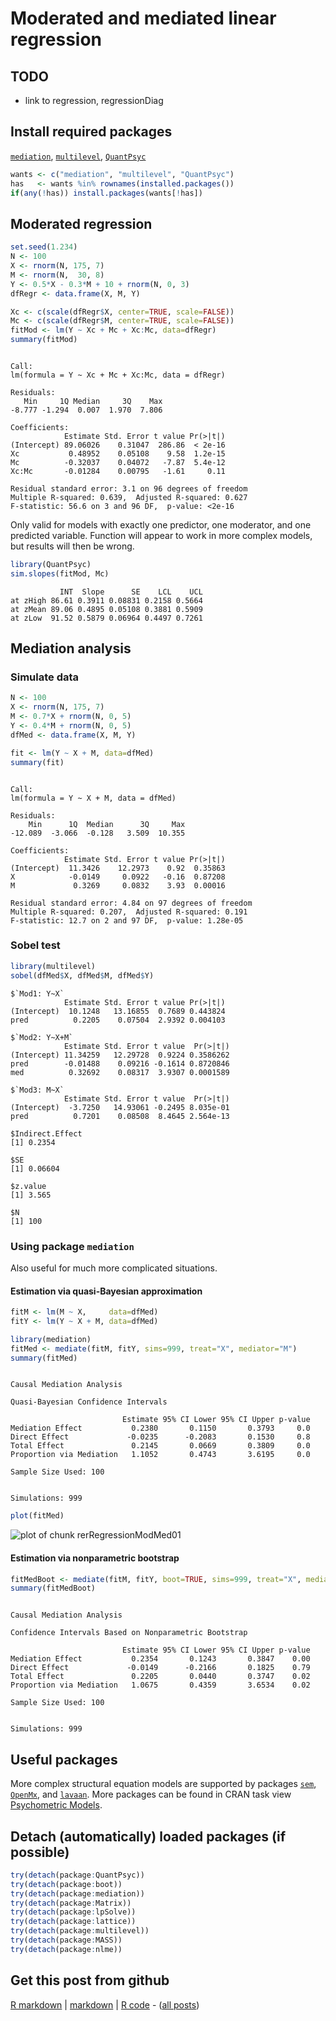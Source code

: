 Moderated and mediated linear regression
=========================

TODO
-------------------------

 - link to regression, regressionDiag

Install required packages
-------------------------

[`mediation`](http://cran.r-project.org/package=mediation), [`multilevel`](http://cran.r-project.org/package=multilevel), [`QuantPsyc`](http://cran.r-project.org/package=QuantPsyc)


```r
wants <- c("mediation", "multilevel", "QuantPsyc")
has   <- wants %in% rownames(installed.packages())
if(any(!has)) install.packages(wants[!has])
```

    
Moderated regression
-------------------------


```r
set.seed(1.234)
N <- 100
X <- rnorm(N, 175, 7)
M <- rnorm(N,  30, 8)
Y <- 0.5*X - 0.3*M + 10 + rnorm(N, 0, 3)
dfRegr <- data.frame(X, M, Y)
```



```r
Xc <- c(scale(dfRegr$X, center=TRUE, scale=FALSE))
Mc <- c(scale(dfRegr$M, center=TRUE, scale=FALSE))
fitMod <- lm(Y ~ Xc + Mc + Xc:Mc, data=dfRegr)
summary(fitMod)
```

```

Call:
lm(formula = Y ~ Xc + Mc + Xc:Mc, data = dfRegr)

Residuals:
   Min     1Q Median     3Q    Max 
-8.777 -1.294  0.007  1.970  7.806 

Coefficients:
            Estimate Std. Error t value Pr(>|t|)
(Intercept) 89.06026    0.31047  286.86  < 2e-16
Xc           0.48952    0.05108    9.58  1.2e-15
Mc          -0.32037    0.04072   -7.87  5.4e-12
Xc:Mc       -0.01284    0.00795   -1.61     0.11

Residual standard error: 3.1 on 96 degrees of freedom
Multiple R-squared: 0.639,	Adjusted R-squared: 0.627 
F-statistic: 56.6 on 3 and 96 DF,  p-value: <2e-16 

```


Only valid for models with exactly one predictor, one moderator, and one predicted variable. Function will appear to work in more complex models, but results will then be wrong.


```r
library(QuantPsyc)
sim.slopes(fitMod, Mc)
```

```
           INT  Slope      SE    LCL    UCL
at zHigh 86.61 0.3911 0.08831 0.2158 0.5664
at zMean 89.06 0.4895 0.05108 0.3881 0.5909
at zLow  91.52 0.5879 0.06964 0.4497 0.7261
```


Mediation analysis
-------------------------

### Simulate data


```r
N <- 100
X <- rnorm(N, 175, 7)
M <- 0.7*X + rnorm(N, 0, 5)
Y <- 0.4*M + rnorm(N, 0, 5)
dfMed <- data.frame(X, M, Y)
```



```r
fit <- lm(Y ~ X + M, data=dfMed)
summary(fit)
```

```

Call:
lm(formula = Y ~ X + M, data = dfMed)

Residuals:
    Min      1Q  Median      3Q     Max 
-12.089  -3.066  -0.128   3.509  10.355 

Coefficients:
            Estimate Std. Error t value Pr(>|t|)
(Intercept)  11.3426    12.2973    0.92  0.35863
X            -0.0149     0.0922   -0.16  0.87208
M             0.3269     0.0832    3.93  0.00016

Residual standard error: 4.84 on 97 degrees of freedom
Multiple R-squared: 0.207,	Adjusted R-squared: 0.191 
F-statistic: 12.7 on 2 and 97 DF,  p-value: 1.28e-05 

```


### Sobel test


```r
library(multilevel)
sobel(dfMed$X, dfMed$M, dfMed$Y)
```

```
$`Mod1: Y~X`
            Estimate Std. Error t value Pr(>|t|)
(Intercept)  10.1248   13.16855  0.7689 0.443824
pred          0.2205    0.07504  2.9392 0.004103

$`Mod2: Y~X+M`
            Estimate Std. Error t value  Pr(>|t|)
(Intercept) 11.34259   12.29728  0.9224 0.3586262
pred        -0.01488    0.09216 -0.1614 0.8720846
med          0.32692    0.08317  3.9307 0.0001589

$`Mod3: M~X`
            Estimate Std. Error t value  Pr(>|t|)
(Intercept)  -3.7250   14.93061 -0.2495 8.035e-01
pred          0.7201    0.08508  8.4645 2.564e-13

$Indirect.Effect
[1] 0.2354

$SE
[1] 0.06604

$z.value
[1] 3.565

$N
[1] 100

```


### Using package `mediation`

Also useful for much more complicated situations.

#### Estimation via quasi-Bayesian approximation


```r
fitM <- lm(M ~ X,     data=dfMed)
fitY <- lm(Y ~ X + M, data=dfMed)

library(mediation)
fitMed <- mediate(fitM, fitY, sims=999, treat="X", mediator="M")
summary(fitMed)
```

```

Causal Mediation Analysis 

Quasi-Bayesian Confidence Intervals

                         Estimate 95% CI Lower 95% CI Upper p-value
Mediation Effect           0.2380       0.1150       0.3793     0.0
Direct Effect             -0.0235      -0.2083       0.1530     0.8
Total Effect               0.2145       0.0669       0.3809     0.0
Proportion via Mediation   1.1052       0.4743       3.6195     0.0

Sample Size Used: 100 


Simulations: 999 

```



```r
plot(fitMed)
```

![plot of chunk rerRegressionModMed01](figure/rerRegressionModMed01.png) 


#### Estimation via nonparametric bootstrap


```r
fitMedBoot <- mediate(fitM, fitY, boot=TRUE, sims=999, treat="X", mediator="M")
summary(fitMedBoot)
```

```

Causal Mediation Analysis 

Confidence Intervals Based on Nonparametric Bootstrap

                         Estimate 95% CI Lower 95% CI Upper p-value
Mediation Effect           0.2354       0.1243       0.3847    0.00
Direct Effect             -0.0149      -0.2166       0.1825    0.79
Total Effect               0.2205       0.0440       0.3747    0.02
Proportion via Mediation   1.0675       0.4359       3.6534    0.02

Sample Size Used: 100 


Simulations: 999 

```


Useful packages
-------------------------

More complex structural equation models are supported by packages [`sem`](http://cran.r-project.org/package=sem), [`OpenMx`](http://openmx.psyc.virginia.edu/), and [`lavaan`](http://cran.r-project.org/package=lavaan). More packages can be found in CRAN task view [Psychometric Models](http://cran.r-project.org/web/views/Psychometrics.html).

Detach (automatically) loaded packages (if possible)
-------------------------


```r
try(detach(package:QuantPsyc))
try(detach(package:boot))
try(detach(package:mediation))
try(detach(package:Matrix))
try(detach(package:lpSolve))
try(detach(package:lattice))
try(detach(package:multilevel))
try(detach(package:MASS))
try(detach(package:nlme))
```


Get this post from github
----------------------------------------------

[R markdown](https://github.com/dwoll/RExRepos/raw/master/Rmd/regressionModMed.Rmd) | [markdown](https://github.com/dwoll/RExRepos/raw/master/md/regressionModMed.md) | [R code](https://github.com/dwoll/RExRepos/raw/master/R/regressionModMed.R) - ([all posts](https://github.com/dwoll/RExRepos))
